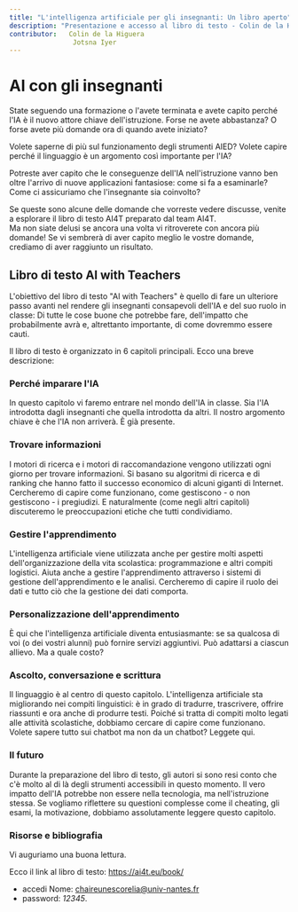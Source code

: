 ```yaml
---
title: "L'intelligenza artificiale per gli insegnanti: Un libro aperto"
description: "Presentazione e accesso al libro di testo - Colin de la Higuera, Jotsna Iyer"
contributor:   Colin de la Higuera
                Jotsna Iyer
---
```

# AI con gli insegnanti

State seguendo una formazione o l'avete terminata e avete capito perché l'IA è il nuovo attore chiave dell'istruzione. Forse ne avete abbastanza? O forse avete più domande ora di quando avete iniziato?

Volete saperne di più sul funzionamento degli strumenti AIED? Volete capire perché il linguaggio è un argomento così importante per l'IA?

Potreste aver capito che le conseguenze dell'IA nell'istruzione vanno ben oltre l'arrivo di nuove applicazioni fantasiose: come si fa a esaminarle? Come ci assicuriamo che l'insegnante sia coinvolto?

Se queste sono alcune delle domande che vorreste vedere discusse, venite a esplorare il libro di testo AI4T preparato dal team AI4T.  
Ma non siate delusi se ancora una volta vi ritroverete con ancora più domande! Se vi sembrerà di aver capito meglio le vostre domande, crediamo di aver raggiunto un risultato.

## Libro di testo AI with Teachers

L'obiettivo del libro di testo "AI with Teachers" è quello di fare un ulteriore passo avanti nel rendere gli insegnanti consapevoli dell'IA e del suo ruolo in classe: Di tutte le cose buone che potrebbe fare, dell'impatto che probabilmente avrà e, altrettanto importante, di come dovremmo essere cauti.

Il libro di testo è organizzato in 6 capitoli principali. Ecco una breve descrizione:

### Perché imparare l'IA

In questo capitolo vi faremo entrare nel mondo dell'IA in classe.
Sia l'IA introdotta dagli insegnanti che quella introdotta da altri. Il nostro argomento chiave è che l'IA non arriverà. È già presente.

### Trovare informazioni

I motori di ricerca e i motori di raccomandazione vengono utilizzati ogni giorno per trovare informazioni. Si basano su algoritmi di ricerca e di ranking che hanno fatto il successo economico di alcuni giganti di Internet. Cercheremo di capire come funzionano, come gestiscono - o non gestiscono - i pregiudizi. E naturalmente (come negli altri capitoli) discuteremo le preoccupazioni etiche che tutti condividiamo.

### Gestire l'apprendimento

L'intelligenza artificiale viene utilizzata anche per gestire molti aspetti dell'organizzazione della vita scolastica: programmazione e altri compiti logistici. Aiuta anche a gestire l'apprendimento attraverso i sistemi di gestione dell'apprendimento e le analisi. Cercheremo di capire il ruolo dei dati e tutto ciò che la gestione dei dati comporta.

### Personalizzazione dell'apprendimento

È qui che l'intelligenza artificiale diventa entusiasmante: se sa qualcosa di voi (o dei vostri alunni) può fornire servizi aggiuntivi. Può adattarsi a ciascun allievo. Ma a quale costo?

### Ascolto, conversazione e scrittura

Il linguaggio è al centro di questo capitolo. L'intelligenza artificiale sta migliorando nei compiti linguistici: è in grado di tradurre, trascrivere, offrire riassunti e ora anche di produrre testi. Poiché si tratta di compiti molto legati alle attività scolastiche, dobbiamo cercare di capire come funzionano. Volete sapere tutto sui chatbot ma non da un chatbot? Leggete qui.

### Il futuro

Durante la preparazione del libro di testo, gli autori si sono resi conto che c'è molto al di là degli strumenti accessibili in questo momento. Il vero impatto dell'IA potrebbe non essere nella tecnologia, ma nell'istruzione stessa. Se vogliamo riflettere su questioni complesse come il cheating, gli esami, la motivazione, dobbiamo assolutamente leggere questo capitolo.

### Risorse e bibliografia

Vi auguriamo una buona lettura.

Ecco il link al libro di testo: https://ai4t.eu/book/

- accedi Nome: chaireunescorelia@univ-nantes.fr
- password: _12345_.
